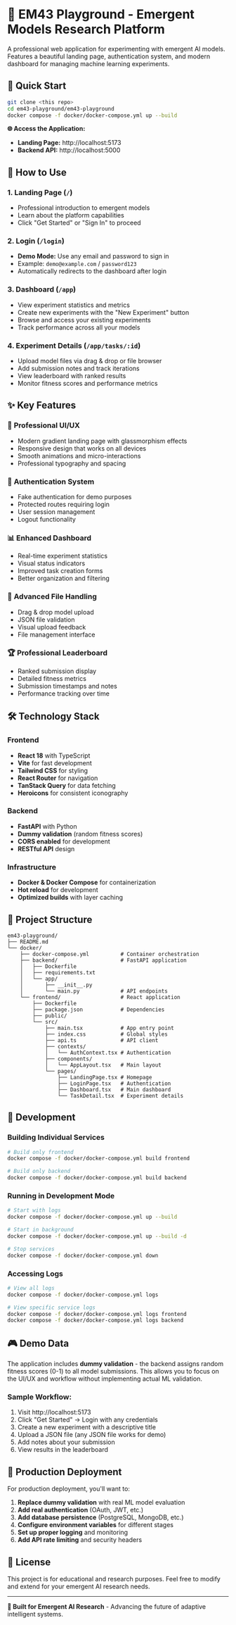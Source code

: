 # 🧠 EM43 Playground - Emergent Models Research Platform

A professional web application for experimenting with emergent AI models. Features a beautiful landing page, authentication system, and modern dashboard for managing machine learning experiments.

## 🚀 Quick Start

```bash
git clone <this repo>
cd em43-playground/em43-playground
docker compose -f docker/docker-compose.yml up --build
```

**🌐 Access the Application:**
- **Landing Page:** http://localhost:5173
- **Backend API:** http://localhost:5000

## 🎯 How to Use

### 1. **Landing Page** (`/`)
- Professional introduction to emergent models
- Learn about the platform capabilities
- Click "Get Started" or "Sign In" to proceed

### 2. **Login** (`/login`)
- **Demo Mode:** Use any email and password to sign in
- Example: `demo@example.com` / `password123`
- Automatically redirects to the dashboard after login

### 3. **Dashboard** (`/app`)
- View experiment statistics and metrics
- Create new experiments with the "New Experiment" button
- Browse and access your existing experiments
- Track performance across all your models

### 4. **Experiment Details** (`/app/tasks/:id`)
- Upload model files via drag & drop or file browser
- Add submission notes and track iterations
- View leaderboard with ranked results
- Monitor fitness scores and performance metrics

## ✨ Key Features

### 🎨 **Professional UI/UX**
- Modern gradient landing page with glassmorphism effects
- Responsive design that works on all devices
- Smooth animations and micro-interactions
- Professional typography and spacing

### 🔐 **Authentication System**
- Fake authentication for demo purposes
- Protected routes requiring login
- User session management
- Logout functionality

### 📊 **Enhanced Dashboard**
- Real-time experiment statistics
- Visual status indicators
- Improved task creation forms
- Better organization and filtering

### 📁 **Advanced File Handling**
- Drag & drop model upload
- JSON file validation
- Visual upload feedback
- File management interface

### 🏆 **Professional Leaderboard**
- Ranked submission display
- Detailed fitness metrics
- Submission timestamps and notes
- Performance tracking over time

## 🛠 Technology Stack

### **Frontend**
- **React 18** with TypeScript
- **Vite** for fast development
- **Tailwind CSS** for styling
- **React Router** for navigation
- **TanStack Query** for data fetching
- **Heroicons** for consistent iconography

### **Backend**
- **FastAPI** with Python
- **Dummy validation** (random fitness scores)
- **CORS enabled** for development
- **RESTful API** design

### **Infrastructure**
- **Docker & Docker Compose** for containerization
- **Hot reload** for development
- **Optimized builds** with layer caching

## 📁 Project Structure

```
em43-playground/
├── README.md
└── docker/
    ├── docker-compose.yml          # Container orchestration
    ├── backend/                    # FastAPI application
    │   ├── Dockerfile
    │   ├── requirements.txt
    │   └── app/
    │       ├── __init__.py
    │       └── main.py             # API endpoints
    └── frontend/                   # React application
        ├── Dockerfile
        ├── package.json            # Dependencies
        ├── public/
        └── src/
            ├── main.tsx            # App entry point
            ├── index.css           # Global styles
            ├── api.ts              # API client
            ├── contexts/
            │   └── AuthContext.tsx # Authentication
            ├── components/
            │   └── AppLayout.tsx   # Main layout
            └── pages/
                ├── LandingPage.tsx # Homepage
                ├── LoginPage.tsx   # Authentication
                ├── Dashboard.tsx   # Main dashboard
                └── TaskDetail.tsx  # Experiment details
```

## 🔧 Development

### **Building Individual Services**
```bash
# Build only frontend
docker compose -f docker/docker-compose.yml build frontend

# Build only backend
docker compose -f docker/docker-compose.yml build backend
```

### **Running in Development Mode**
```bash
# Start with logs
docker compose -f docker/docker-compose.yml up --build

# Start in background
docker compose -f docker/docker-compose.yml up --build -d

# Stop services
docker compose -f docker/docker-compose.yml down
```

### **Accessing Logs**
```bash
# View all logs
docker compose -f docker/docker-compose.yml logs

# View specific service logs
docker compose -f docker/docker-compose.yml logs frontend
docker compose -f docker/docker-compose.yml logs backend
```

## 🎮 Demo Data

The application includes **dummy validation** - the backend assigns random fitness scores (0-1) to all model submissions. This allows you to focus on the UI/UX and workflow without implementing actual ML validation.

### **Sample Workflow:**
1. Visit http://localhost:5173
2. Click "Get Started" → Login with any credentials
3. Create a new experiment with a descriptive title
4. Upload a JSON file (any JSON file works for demo)
5. Add notes about your submission
6. View results in the leaderboard

## 🚀 Production Deployment

For production deployment, you'll want to:

1. **Replace dummy validation** with real ML model evaluation
2. **Add real authentication** (OAuth, JWT, etc.)
3. **Add database persistence** (PostgreSQL, MongoDB, etc.)
4. **Configure environment variables** for different stages
5. **Set up proper logging** and monitoring
6. **Add API rate limiting** and security headers

## 📝 License

This project is for educational and research purposes. Feel free to modify and extend for your emergent AI research needs.

---

**🧠 Built for Emergent AI Research** - Advancing the future of adaptive intelligent systems.

